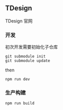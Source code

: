 ## TDesign

TDesign 官网

### 开发

初次开发需要初始化子仓库
```
git submodule init 
git submodule update
```

then
```
npm run dev
```

### 生产构建

```
npm run build
```

